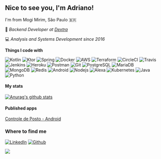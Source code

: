 ## Nice to see you, I'm Adriano!

I'm from Mogi Mirim, São Paulo :brazil:

:office: <i>Backend Developer at [Dextra](https://www.dextra.com.br/)</i>

:computer: <i>Analysis and Systems Development since 2016</i>

<b>Things I code with</b>
<p>
<img alt="Kotlin" src="https://img.shields.io/badge/-Kotlin-orange?style=flat-square&logo=Kotlin&logoColor=white" />
<img alt="Ktor" src="https://img.shields.io/badge/-Ktor-orange?style=flat-square&logo=Kotlin&logoColor=white" />
<img alt="Spring" src="https://img.shields.io/badge/-Spring-13aa52?style=flat-square&logo=Spring&logoColor=white" />
<img alt="Docker" src="https://img.shields.io/badge/-Docker-46a2f1?style=flat-square&logo=docker&logoColor=white" />
<img alt="AWS" src="https://img.shields.io/badge/-AWS-yellow?style=flat-square&logo=amazon&logoColor=white" />  
<img alt="Terraform" src="https://img.shields.io/badge/-Terraform-blueviolet?style=flat-square&logo=Terraform&logoColor=white" />
<img alt="CircleCI" src="https://img.shields.io/badge/-CircleCI-black?style=flat-square&logo=CircleCI&logoColor=white" />  
<img alt="Travis" src="https://img.shields.io/badge/-Travis-yellow?style=flat-square&logo=Travis&logoColor=white" />
<img alt="Jenkins" src="https://img.shields.io/badge/-Jenkins-lightgrey?style=flat-square&logo=Jenkins&logoColor=black" />
<img alt="Heroku" src="https://img.shields.io/badge/-Heroku-430098?style=flat-square&logo=heroku&logoColor=white" />
<img alt="Postman" src="https://img.shields.io/badge/-Postman-orange?style=flat-square&logo=Postman&logoColor=white" />
<img alt="Git" src="https://img.shields.io/badge/-Git-F05032?style=flat-square&logo=git&logoColor=white" />
<img alt="PostgreSQL" src="https://img.shields.io/badge/-PostgreSQL-informational?style=flat-square&logo=PostgreSQL&logoColor=white" />
<img alt="MariaDB" src="https://img.shields.io/badge/-MariaDB-654321?style=flat-square&logo=MariaDB&logoColor=white" />
<img alt="MongoDB" src="https://img.shields.io/badge/-MongoDB-13aa52?style=flat-square&logo=mongodb&logoColor=white" />
<img alt="Redis" src="https://img.shields.io/badge/-Redis-red?style=flat-square&logo=redis&logoColor=white" />  
<img alt="Android" src="https://img.shields.io/badge/-Android-brigthgreen?style=flat-square&logo=Android&logoColor=white" />
<img alt="Nodejs" src="https://img.shields.io/badge/-Nodejs-43853d?style=flat-square&logo=Node.js&logoColor=white" />
<img alt="Alexa" src="https://img.shields.io/badge/-Alexa-9cf?style=flat-square&logo=amazon-alexa&logoColor=white" />
<img alt="Kubernetes" src="https://img.shields.io/badge/-Kubernetes-blue?style=flat-square&logo=Kubernetes&logoColor=white" />
<img alt="Java" src="https://img.shields.io/badge/-Java-red?style=flat-square&logo=Java&logoColor=white" />
<img alt="Python" src="https://img.shields.io/badge/-Python-informational?style=flat-square&logo=Python&logoColor=white" />
</p>

#### My stats

[![Anurag's github stats](https://github-readme-stats.vercel.app/api?username=dritoferro&show_icons=true&theme=highcontrast)](https://github.com/anuraghazra/github-readme-stats)

#### Published apps

[Controle de Posto - Android](https://play.google.com/store/apps/details?id=tagliaferro.adriano.projetoposto&hl=pt_BR&gl=US)

### Where to find me

<p>
<a href="https://www.linkedin.com/in/adrianotagliaferro" target="_blank"><img alt="LinkedIn" src="https://img.shields.io/badge/linkedin-%230077B5.svg?&style=for-the-badge&logo=linkedin&logoColor=white" /></a>
<a href="https://github.com/dritoferro" target="_blank"><img alt="Github" src="https://img.shields.io/badge/GitHub-%2312100E.svg?&style=for-the-badge&logo=Github&logoColor=white" /></a>
</p>

![](https://visitor-badge.glitch.me/badge?page_id=dritoferro.personal.page)
